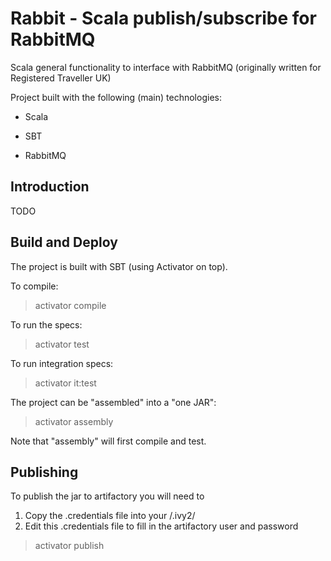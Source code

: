 Rabbit - Scala publish/subscribe for RabbitMQ
=============================================
Scala general functionality to interface with RabbitMQ (originally written for Registered Traveller UK)

Project built with the following (main) technologies:

- Scala

- SBT

- RabbitMQ

Introduction
------------
TODO

Build and Deploy
----------------
The project is built with SBT (using Activator on top).

To compile:
> activator compile

To run the specs:
> activator test

To run integration specs:
> activator it:test

The project can be "assembled" into a "one JAR":
> activator assembly

Note that "assembly" will first compile and test.

Publishing
----------
To publish the jar to artifactory you will need to 

1. Copy the .credentials file into your <home directory>/.ivy2/
2. Edit this .credentials file to fill in the artifactory user and password

> activator publish